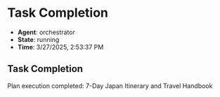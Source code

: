 # Task Completion

- **Agent**: orchestrator
- **State**: running
- **Time**: 3/27/2025, 2:53:37 PM

## Task Completion

Plan execution completed: 7-Day Japan Itinerary and Travel Handbook

